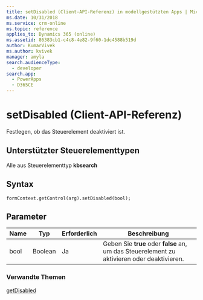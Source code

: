 ```yaml
---
title: setDisabled (Client-API-Referenz) in modellgestützten Apps | MicrosoftDocs
ms.date: 10/31/2018
ms.service: crm-online
ms.topic: reference
applies_to: Dynamics 365 (online)
ms.assetid: 86383cb1-c4c8-4e82-9f60-1dc4588b519d
author: KumarVivek
ms.author: kvivek
manager: amyla
search.audienceType:
  - developer
search.app:
  - PowerApps
  - D365CE
---
```

# <a name="setdisabled-client-api-reference"></a>setDisabled (Client-API-Referenz)



Festlegen, ob das Steuerelement deaktiviert ist.

## <a name="control-types-supported"></a>Unterstützter Steuerelementtypen

Alle aus Steuerelementtyp **kbsearch**

## <a name="syntax"></a>Syntax

`formContext.getControl(arg).setDisabled(bool);`

## <a name="parameter"></a>Parameter

|Name|Typ|Erforderlich|Beschreibung|
|--|--|--|--|
|bool|Boolean|Ja|Geben Sie **true** oder **false** an, um das Steuerelement zu aktivieren oder deaktivieren.|

### <a name="related-topics"></a>Verwandte Themen

[getDisabled](getDisabled.md)



